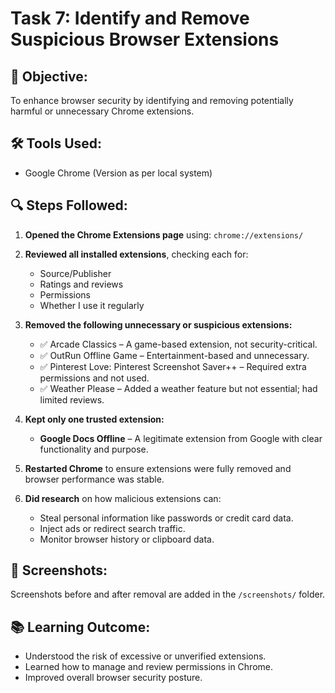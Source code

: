 # Task 7: Identify and Remove Suspicious Browser Extensions

## 🎯 Objective:
To enhance browser security by identifying and removing potentially harmful or unnecessary Chrome extensions.

## 🛠 Tools Used:
- Google Chrome (Version as per local system)

## 🔍 Steps Followed:

1. **Opened the Chrome Extensions page** using: `chrome://extensions/`
2. **Reviewed all installed extensions**, checking each for:
   - Source/Publisher
   - Ratings and reviews
   - Permissions
   - Whether I use it regularly
3. **Removed the following unnecessary or suspicious extensions:**
   - ✅ Arcade Classics – A game-based extension, not security-critical.
   - ✅ OutRun Offline Game – Entertainment-based and unnecessary.
   - ✅ Pinterest Love: Pinterest Screenshot Saver++ – Required extra permissions and not used.
   - ✅ Weather Please – Added a weather feature but not essential; had limited reviews.

4. **Kept only one trusted extension:**
   - **Google Docs Offline** – A legitimate extension from Google with clear functionality and purpose.

5. **Restarted Chrome** to ensure extensions were fully removed and browser performance was stable.

6. **Did research** on how malicious extensions can:
   - Steal personal information like passwords or credit card data.
   - Inject ads or redirect search traffic.
   - Monitor browser history or clipboard data.

## 📸 Screenshots:
Screenshots before and after removal are added in the `/screenshots/` folder.

## 📚 Learning Outcome:
- Understood the risk of excessive or unverified extensions.
- Learned how to manage and review permissions in Chrome.
- Improved overall browser security posture.
